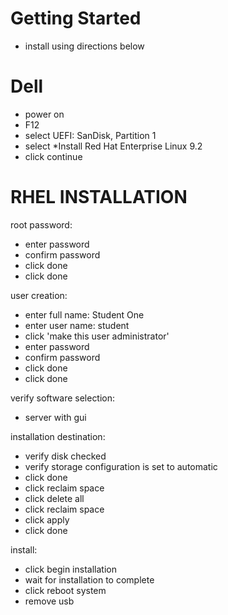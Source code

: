 Getting Started
====
- install using directions below

Dell
====

- power on
- F12
- select UEFI: SanDisk, Partition 1
- select *Install Red Hat Enterprise Linux 9.2
- click continue

RHEL INSTALLATION
====

root password:
- enter password
- confirm password
- click done
- click done

user creation:
- enter full name: Student One
- enter user name: student
- click 'make this user administrator'
- enter password
- confirm password
- click done
- click done

verify software selection: 
- server with gui

installation destination:
- verify disk checked
- verify storage configuration is set to automatic
- click done
- click reclaim space
- click delete all
- click reclaim space
- click apply
- click done

install:
- click begin installation
- wait for installation to complete
- click reboot system
- remove usb


